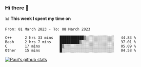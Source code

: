 ### Hi there 👋

📊 **This week I spent my time on**
<!--START_SECTION:waka-->

```text
From: 01 March 2023 - To: 08 March 2023

C++      2 hrs 33 mins   ███████████▒░░░░░░░░░░░░░   44.83 %
Bash     2 hrs 7 mins    █████████▒░░░░░░░░░░░░░░░   37.01 %
C        17 mins         █▒░░░░░░░░░░░░░░░░░░░░░░░   05.09 %
Other    15 mins         █░░░░░░░░░░░░░░░░░░░░░░░░   04.58 %
```

<!--END_SECTION:waka-->


[![Paul's github stats](https://github-readme-stats.vercel.app/api?username=mickeyouyou&theme=dracula&show_icons=true)](https://github.com/anuraghazra/github-readme-stats)
